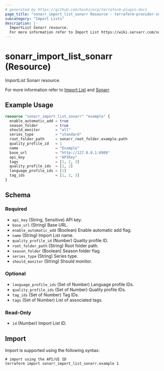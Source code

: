 ```yaml
---
# generated by https://github.com/hashicorp/terraform-plugin-docs
page_title: "sonarr_import_list_sonarr Resource - terraform-provider-sonarr"
subcategory: "Import Lists"
description: |-
  ImportList Sonarr resource.
  For more information refer to Import List https://wiki.servarr.com/sonarr/settings#import-lists and Sonarr https://wiki.servarr.com/sonarr/supported#sonarr.
---
```


# sonarr_import_list_sonarr (Resource)

<!-- subcategory:Import Lists -->ImportList Sonarr resource.
For more information refer to [Import List](https://wiki.servarr.com/sonarr/settings#import-lists) and [Sonarr](https://wiki.servarr.com/sonarr/supported#sonarr).

## Example Usage

```terraform
resource "sonarr_import_list_sonarr" "example" {
  enable_automatic_add = true
  season_folder        = true
  should_monitor       = "all"
  series_type          = "standard"
  root_folder_path     = sonarr_root_folder.example.path
  quality_profile_id   = 1
  name                 = "Example"
  base_url             = "http://127.0.0.1:8989"
  api_key              = "APIKey"
  tags                 = [1, 2, 3]
  quality_profile_ids  = [1, 2]
  language_profile_ids = [1]
  tag_ids              = [1, 2, 3]
}
```

<!-- schema generated by tfplugindocs -->
## Schema

### Required

- `api_key` (String, Sensitive) API key.
- `base_url` (String) Base URL.
- `enable_automatic_add` (Boolean) Enable automatic add flag.
- `name` (String) Import List name.
- `quality_profile_id` (Number) Quality profile ID.
- `root_folder_path` (String) Root folder path.
- `season_folder` (Boolean) Season folder flag.
- `series_type` (String) Series type.
- `should_monitor` (String) Should monitor.

### Optional

- `language_profile_ids` (Set of Number) Language profile IDs.
- `quality_profile_ids` (Set of Number) Quality profile IDs.
- `tag_ids` (Set of Number) Tag IDs.
- `tags` (Set of Number) List of associated tags.

### Read-Only

- `id` (Number) Import List ID.

## Import

Import is supported using the following syntax:

```shell
# import using the API/UI ID
terraform import sonarr_import_list_sonarr.example 1
```
